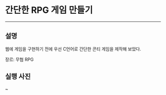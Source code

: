 # 간단한 RPG 게임 만들기
------------
## 설명
웹에 게임을 구현하기 전에 우선 C언어로 간단한 콘티 게임을 제작해 보았다.

장르: 무협 RPG

## 실행 사진
~
